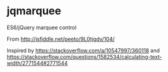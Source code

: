 # jqmarquee
ES6/jQuery marquee control

From http://jsfiddle.net/peeto/9L0tjgdv/104/

Inspired by https://stackoverflow.com/a/10547997/360118 and https://stackoverflow.com/questions/1582534/calculating-text-width/2771544#2771544
